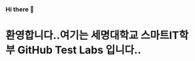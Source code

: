 ### Hi there 👋

<h1>환영합니다..여기는 세명대학교 스마트IT학부 GitHub Test Labs 입니다.. </h1>
<!--
**ecom1486/ecom1486** is a ✨ _special_ ✨ repository because its `README.md` (this file) appears on your GitHub profile.

Here are some ideas to get you started:

- 🔭 I’m currently working on ...
- 🌱 I’m currently learning ...
- 👯 I’m looking to collaborate on ...
- 🤔 I’m looking for help with ...
- 💬 Ask me about ...
- 📫 How to reach me: ...
- 😄 Pronouns: ...
- ⚡ Fun fact: ...
-->
<br />
<h2> My Tech Stack 🐱‍🐉</h2>
![HTML5}(https://img.shields.io/badge/-HTML5-F05032?style=for-the-badge&logo=html5&logoColor=ffffff)
